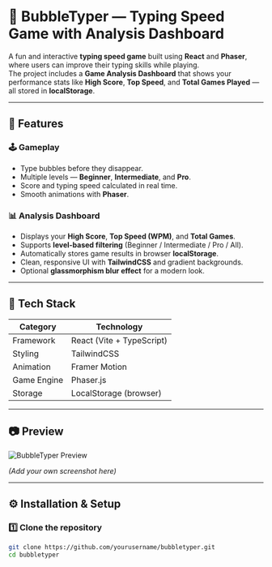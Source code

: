 # 🎯 BubbleTyper — Typing Speed Game with Analysis Dashboard

A fun and interactive **typing speed game** built using **React** and **Phaser**, where users can improve their typing skills while playing.  
The project includes a **Game Analysis Dashboard** that shows your performance stats like **High Score**, **Top Speed**, and **Total Games Played** — all stored in **localStorage**.

---

## 🚀 Features

### 🕹️ Gameplay
- Type bubbles before they disappear.
- Multiple levels — **Beginner**, **Intermediate**, and **Pro**.
- Score and typing speed calculated in real time.
- Smooth animations with **Phaser**.

### 📊 Analysis Dashboard
- Displays your **High Score**, **Top Speed (WPM)**, and **Total Games**.
- Supports **level-based filtering** (Beginner / Intermediate / Pro / All).
- Automatically stores game results in browser **localStorage**.
- Clean, responsive UI with **TailwindCSS** and gradient backgrounds.
- Optional **glassmorphism blur effect** for a modern look.

---

## 🧠 Tech Stack

| Category | Technology |
|-----------|-------------|
| Framework | React (Vite + TypeScript) |
| Styling | TailwindCSS |
| Animation | Framer Motion |
| Game Engine | Phaser.js |
| Storage | LocalStorage (browser) |

---

## 📷 Preview

![BubbleTyper Preview](./preview.png)

*(Add your own screenshot here)*

---

## ⚙️ Installation & Setup

### 1️⃣ Clone the repository
```bash
git clone https://github.com/yourusername/bubbletyper.git
cd bubbletyper

